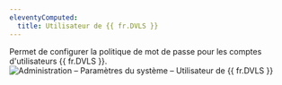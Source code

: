 ```yaml
---
eleventyComputed:
  title: Utilisateur de {{ fr.DVLS }}
---
```

Permet de configurer la politique de mot de passe pour les comptes d'utilisateurs {{ fr.DVLS }}.  
![Administration – Paramètres du système – Utilisateur de {{ fr.DVLS }}](https://webdevolutions.azureedge.net/docs/fr/server/ServerOp8082.png) 
